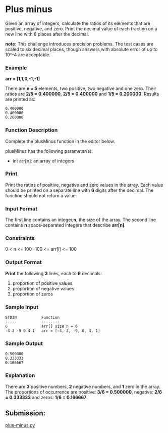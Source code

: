 # Plus minus

Given an array of integers, calculate the ratios of its elements that are positive, negative, and zero. Print the decimal value of each fraction on a new line with 6 places after the decimal. </br>

**note:** This challenge introduces precision problems. The test cases are scaled to six decimal places, though answers with absolute error of up to 10^-4 are acceptable.

### Example

**arr = [1,1,0,-1,-1]**

There are **n = 5** elements, two positive, two negative and one zero. Their ratios are **2/5 = 0.400000**, **2/5 = 0.400000** and **1/5 = 0.200000**. Results are printed as:
~~~python3
0.400000
0.400000
0.200000
~~~
### Function Description

Complete the plusMinus function in the editor below.

plusMinus has the following parameter(s):

- int arr[n]: an array of integers

### Print

Print the ratios of positive, negative and zero values in the array. Each value should be printed on a separate line with **6**  digits after the decimal. The function should not return a value.

### Input Format

The first line contains an integer,**n**, the size of the array.
The second line contains **n** space-separated integers that describe **arr[n]**.

### Constraints

0 < n <= 100
-100 <= arr[i] <= 100

### Output Format

**Print** the following **3** lines, each to **6** decimals:
1. proportion of positive values
2. proportion of negative values
3. proportion of zeros

### Sample Input
~~~python3
STDIN           Function
-----           --------
6               arr[] size n = 6
-4 3 -9 0 4 1   arr = [-4, 3, -9, 0, 4, 1]
~~~

### Sample Output
~~~python3
0.500000
0.333333
0.166667
~~~

### Explanation

There are **3** positive numbers, **2** negative numbers, and **1** zero in the array.
The proportions of occurrence are positive: **3/6 = 0.500000**, negative: **2/6 = 0.333333** and zeros: **1/6 = 0.166667**.
## Submission:

[plus-minus.py](https://github.com/danipishinin/HackerRank/blob/main/algorithms/plus-minus.py)
